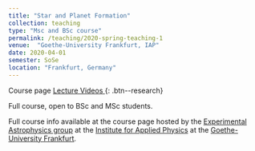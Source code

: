 ```yaml
---
title: "Star and Planet Formation"
collection: teaching
type: "Msc and BSc course"
permalink: /teaching/2020-spring-teaching-1
venue:  "Goethe-University Frankfurt, IAP"
date: 2020-04-01
semester: SoSe
location: "Frankfurt, Germany"
---
```


[<i class="fas fa-link"></i>](https://exp-astro.de/star_formation/)  Course page
[Lecture Videos <i class="fab fa-youtube"></i>](https://www.youtube.com/playlist?list=PL39FzCVlEO_dfka_OpvIRkZcXpstojvt6){: .btn--research}



Full course, open to BSc and MSc students.

Full course info available at the course page hosted by the [Experimental Astrophysics group](https://exp-astro.de) at the [Institute for Applied Physics](https://www.uni-frankfurt.de/49311579/) at the [Goethe-University Frankfurt](https://www.uni-frankfurt.de).
